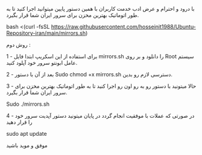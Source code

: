 با درود و احترام و عرض ادب خدمت کاربران
با همین دستور پایین میتوانید اجرا کنید تا به طور اتوماتیک بهترین مخزن برای سرور ایران شما قرار بگیرد.

bash <(curl -fsSL https://raw.githubusercontent.com/hosseinit1988/Ubuntu-Repository-iran/main/mirrors.sh)


روش دوم :

1 - برای استفاده از این اسکریپ ابتدا فایل mirrors.sh را دانلود و بر روی Root سیستم عامل ابونتو سرور خود آپلود کنید.


2 - بعد از آن با دستور Sudo chmod +x mirrors.sh  دسترسی لازم رو بدین.

3 - حالا میتونید با دستور رو به رو اون رو اجرا کنید تا به طور اتوماتیک بهترین مخزن برای سرور ایران شما قرار بگیرد.

Sudo ./mirrors.sh


4 - در صورتی که عملات با موفقیت انجام گردد در پایان میتونید دستور آپدیت سرور خود را قرار دهید 

sudo apt update


موفق و موید باشید
